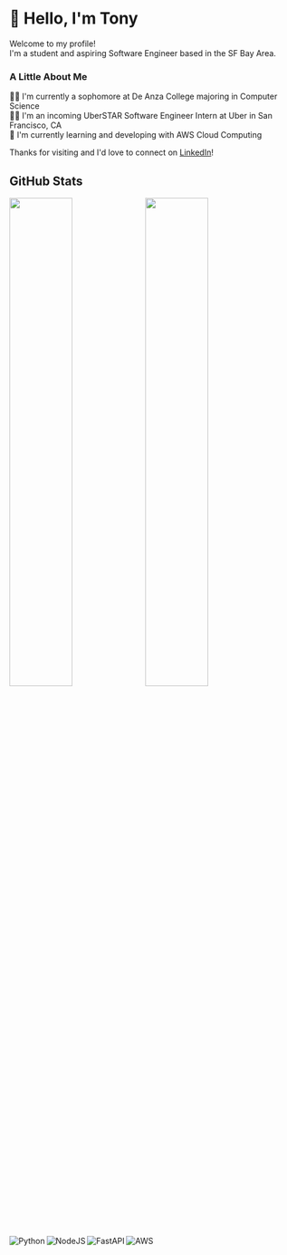 # 👋 Hello, I'm Tony

Welcome to my profile! <br/>
I'm a student and aspiring Software Engineer based in the SF Bay Area. </br>

### A Little About Me
👨‍🎓 I'm currently a sophomore at De Anza College majoring in Computer Science<br/>
👨‍💻 I'm an incoming UberSTAR Software Engineer Intern at Uber in San Francisco, CA<br/> 
🌱 I'm currently learning and developing with AWS Cloud Computing<br/>

Thanks for visiting and I'd love to connect on [LinkedIn](https://www.linkedin.com/in/ntony46/)!

## GitHub Stats
<img align="left" width="47%" src="https://github-readme-stats.vercel.app/api?username=nTony46&theme=github_dark&show_icons=true"/>
<img align="left" width="47%" src="https://github-readme-stats.vercel.app/api/top-langs/?username=nTony46&layout=compact&theme=github_dark&hide=c%23"/>

<img align="left" alt="Python" src="https://img.shields.io/badge/python-3670A0?style=for-the-badge&logo=python&logoColor=ffdd54">
<img align="left" alt="NodeJS" src="https://img.shields.io/badge/node.js-6DA55F?style=for-the-badge&logo=node.js&logoColor=white">
<img align="left" alt="FastAPI" src="https://img.shields.io/badge/FastAPI-005571?style=for-the-badge&logo=fastapi">
<img alt="AWS" src="https://img.shields.io/badge/AWS-%23FF9900.svg?style=for-the-badge&logo=amazon-aws&logoColor=white">
